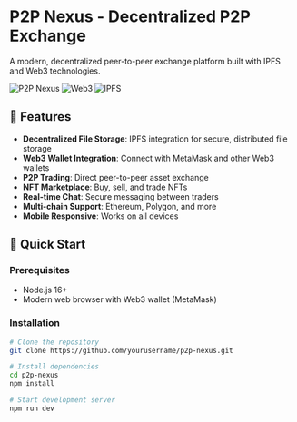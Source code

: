 # P2P Nexus - Decentralized P2P Exchange

A modern, decentralized peer-to-peer exchange platform built with IPFS and Web3 technologies.

![P2P Nexus](https://img.shields.io/badge/Platform-Decentralized-blue)
![Web3](https://img.shields.io/badge/Web3-Enabled-green)
![IPFS](https://img.shields.io/badge/IPFS-Integrated-orange)

## 🌟 Features

- **Decentralized File Storage**: IPFS integration for secure, distributed file storage
- **Web3 Wallet Integration**: Connect with MetaMask and other Web3 wallets
- **P2P Trading**: Direct peer-to-peer asset exchange
- **NFT Marketplace**: Buy, sell, and trade NFTs
- **Real-time Chat**: Secure messaging between traders
- **Multi-chain Support**: Ethereum, Polygon, and more
- **Mobile Responsive**: Works on all devices

## 🚀 Quick Start

### Prerequisites
- Node.js 16+
- Modern web browser with Web3 wallet (MetaMask)

### Installation

```bash
# Clone the repository
git clone https://github.com/yourusername/p2p-nexus.git

# Install dependencies
cd p2p-nexus
npm install

# Start development server
npm run dev
